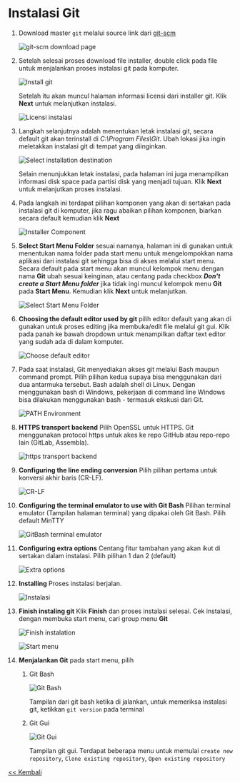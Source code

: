 # Instalasi Git

1. Download master `git` melalui source link dari [git-scm](https://git-scm.com/download/win)

   ![git-scm download page](img/01-download_page.jpg)

2. Setelah selesai proses download file installer, double click pada file untuk menjalankan proses instalasi git pada komputer.

   ![Install git](img/02.file_installer.jpg)

   Setelah itu akan muncul halaman informasi licensi dari installer git. Klik **Next** untuk melanjutkan instalasi.

   ![Licensi instalasi](img/03.installler_information.jpg)

3. Langkah selanjutnya adalah menentukan letak instalasi git, secara default git akan terinstall di _C:\Program Files\Git_. Ubah lokasi jika ingin meletakkan instalasi git di tempat yang diinginkan.

   ![Select installation destination](img/04.installer_select_destination.jpg)

   Selain menunjukkan letak instalasi, pada halaman ini juga menampilkan informasi disk space pada partisi disk yang menjadi tujuan. Klik **Next** untuk melanjutkan proses instalasi.

4. Pada langkah ini terdapat pilihan komponen yang akan di sertakan pada instalasi git di komputer, jika ragu abaikan pilihan komponen, biarkan secara default kemudian klik **Next**

   ![Installer Component](img/05.installer_select_components.jpg)

5. **Select Start Menu Folder** sesuai namanya, halaman ini di gunakan untuk menentukan nama folder pada start menu untuk mengelompokkan nama aplikasi dari instalasi git sehingga bisa di akses melalui start menu. Secara default pada start menu akan muncul kelompok menu dengan nama **Git** ubah sesuai keinginan, atau centang pada checkbox _**Don't create a Start Menu folder**_ jika tidak ingi muncul kelompok menu **Git** pada **Start Menu**. Kemudian klik **Next** untuk melanjutkan.

   ![Select Start Menu Folder](img/06.installer_set_start_menu_folder.jpg)

6. **Choosing the default editor used by git** pilih editor default yang akan di gunakan untuk proses editing jika membuka/edit file melalui git gui. Klik pada panah ke bawah dropdown untuk menampilkan daftar text editor yang sudah ada di dalam komputer.

   ![Choose default editor](img/07.installer_choose_default_editor.jpg)

7. Pada saat instalasi, Git menyediakan akses git melalui Bash maupun command prompt. Pilih pilihan kedua supaya bisa menggunakan dari dua antarmuka tersebut. Bash adalah shell di Linux. Dengan menggunakan bash di Windows, pekerjaan di command line Windows bisa dilakukan menggunakan bash - termasuk ekskusi dari Git.

   ![PATH Environment](img/08.installer_PATH_Environment.jpg)

8. **HTTPS transport backend** Pilih OpenSSL untuk HTTPS. Git menggunakan protocol https untuk akes ke repo GitHub atau repo-repo lain (GitLab, Assembla).

   ![https transport backend](img/09.installer_HTTPS_transport.jpg)

9. **Configuring the line ending conversion** Pilih pilihan pertama untuk konversi akhir baris (CR-LF).

   ![CR-LF](img/10.installer_CRLF.jpg)

10. **Configuring the terminal emulator to use with Git Bash** Pilihan terminal emulator (Tampilan halaman terminal) yang dipakai oleh Git Bash. Pilih default MinTTY

    ![GitBash terminal emulator](img/11.installer_terminal_emulator.jpg)

11. **Configuring extra options** Centang fitur tambahan yang akan ikut di sertakan dalam instalasi. Pilih pilihan 1 dan 2 (default)

    ![Extra options](img/12.installer_extra_options.jpg)

12. **Installing** Proses instalasi berjalan.

    ![Instalasi](img/13.installing.PNG)

13. **Finish instaling git** Klik **Finish** dan proses instalasi selesai. Cek instalasi, dengan membuka start menu, cari group menu **Git**

    ![Finish instalation](img/14.finish.PNG)

    ![Start menu](img/16.start_menu.jpg)

14. **Menjalankan Git** pada start menu, pilih

    1. Git Bash

       ![Git Bash](img/15.git_version.jpg)

       Tampilan dari git bash ketika di jalankan, untuk memeriksa instalasi git, ketikkan `git version` pada terminal

    2. Git Gui

       ![Git Gui](img/17.git_gui.jpg)

       Tampilan git gui. Terdapat beberapa menu untuk memulai `create new repository`, `Clone existing repository`, `Open existing repository`

[<< Kembali](README.md)
